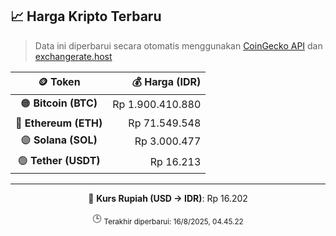 

<!-- HARGA_KRIPTO -->
## 📈 Harga Kripto Terbaru

> Data ini diperbarui secara otomatis menggunakan [CoinGecko API](https://www.coingecko.com/) dan [exchangerate.host](https://exchangerate.host/)

<div align="center">

| 🪙 Token | 💰 Harga (IDR) |
|:------:|---------------:|
| 🟠 **Bitcoin (BTC)**   | Rp 1.900.410.880 |
| 🔵 **Ethereum (ETH)**  | Rp 71.549.548 |
| 🟣 **Solana (SOL)**    | Rp 3.000.477 |
| 🟢 **Tether (USDT)**   | Rp 16.213 |

---

💱 **Kurs Rupiah (USD → IDR)**: Rp 16.202

🕒 <sub>Terakhir diperbarui: 16/8/2025, 04.45.22</sub>

</div>
<!-- /HARGA_KRIPTO -->